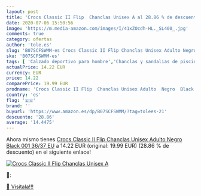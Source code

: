 ```yaml
---
layout: post
title: 'Crocs Classic II Flip  Chanclas Unisex A al 28.86 % de descuento'
date: 2020-07-06 15:50:56
image: 'https://m.media-amazon.com/images/I/41xZOcdh-HL._SL400_.jpg'
comments: true
category: ofertas
author: 'tole.es'
slug: 'B07SCFSWMM-es Crocs Classic II Flip Chanclas Unisex Adulto Negro Black...'
sku: 'B07SCFSWMM-es'
tags: [ 'Calzado deportivo para hombre','Chanclas y sandalias de piscina para hombre','Sandalias de vestir para hombre','Zapatillas y calzado deportivo para hombre','Zapatos','Zapatos para hombre','Zapatos y complementos','chanclas', ]
actualPrice: 14.22 EUR
currency: EUR
price: 14.22
comparePrice: 19.99 EUR
prodname: 'Crocs Classic II Flip  Chanclas Unisex Adulto  Negro  Black 001   36/37 EU'
country: 'es'
flag: '🇪🇸'
brand: ''
buyurl: 'https://www.amazon.es/dp/B07SCFSWMM/?tag=tolees-21'
descuento: '28.86'
average: '14.4475'
---
```


Ahora mismo tienes [Crocs Classic II Flip  Chanclas Unisex Adulto  Negro  Black 001   36/37 EU](https://www.amazon.es/dp/B07SCFSWMM/?tag=tolees-21) a 14.22 EUR (original: 19.99 EUR) (28.86 %  de descuento) en el siguiente enlace!

[![Crocs Classic II Flip  Chanclas Unisex A](https://m.media-amazon.com/images/I/41xZOcdh-HL._SL400_.jpg)](https://www.amazon.es/dp/B07SCFSWMM/?tag=tolees-21)

🔎:


[🛒 Visítala!!!](https://www.amazon.es/dp/B07SCFSWMM/?tag=tolees-21)
